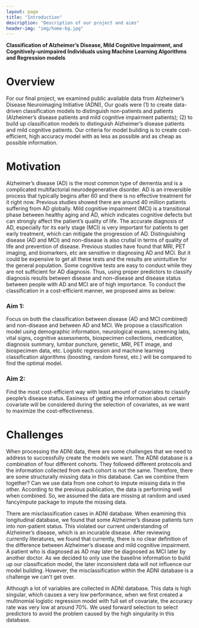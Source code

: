 ```yaml
---
layout: page
title: "Introduction"
description: "Description of our project and aims"
header-img: "img/home-bg.jpg"
---
```


**Classification of Alzheimer’s Disease, Mild Cognitive Impairment, and Cognitively-unimpaired Individuals using Machine Learning Algorithms and Regression models**

# Overview

For our final project, we examined public available data from Alzheimer’s Disease Neuroimaging Initiative (ADNI), Our goals were (1) to create data-driven classification models to distinguish non-patients and patients (Alzheimer’s disease patients and mild cognitive impairment patients); (2) to build up classification models to distinguish Alzheimer’s disease patients and mild cognitive patients. Our criteria for model building is to create cost-efficient, high accuracy model with as less as possible and as cheap as possible information.

# Motivation

Alzheimer’s disease (AD) is the most common type of dementia and is a complicated multifactorial neurodegenerative disorder. AD is an irreversible process that typically begins after 60 and there is no effective treatment for it right now. Previous studies showed there are around 40 million patients suffering from AD globally. Mild cognitive impairment (MCI) is a transitional phase between healthy aging and AD, which indicates cognitive defects but can strongly affect the patient’s quality of life. The accurate diagnosis of AD, especially for its early stage (MCI) is very important for patients to get early treatment, which can mitigate the progression of AD. Distinguishing disease (AD and MCI) and non-disease is also crutial in terms of quality of life and prevention of disease. Previous studies have found that MRI, PET imaging, and biomarkers, etc are sensitive in diagnosing AD and MCI. But it could be expensive to get all these tests and the results are unintuitive for the general population. Some cognitive tests are easy to conduct while they are not sufficient for AD diagnosis. Thus, using proper predictors to classify diagnosis results between disease and non-disease and disease status between people with AD and MCI are of high importance. To conduct the classification in a cost-efficient manner, we proposed aims as below:

### Aim 1: 
Focus on both the classification between disease (AD and MCI combined) and non-disease and between AD and MCI. We propose a classification model using demographic information, neurological exams, screening labs, vital signs, cognitive assessments, biospecimen collections, medication, diagnosis summary, lumbar puncture, genetic, MRI, PET image, and biospecimen data, etc. Logistic regression and machine learning classification algorithms (boosting, random forest, etc.) will be compared to find the optimal model. 

### Aim 2: 
Find the most cost-efficient way with least amount of covariates to classify people’s disease status. Easiness of getting the information about certain covariate will be considered during the selection of covariates, as we want to maximize the cost-effectiveness. 

# Challenges

When processing the ADNI data, there are some challenges that we need to address to successfully create the models we want.
The ADNI database is a combination of four different cohorts. They followed different protocols and the information collected from each cohort is not the same. Therefore, there are some structurally missing data in this database. Can we combine them together? Can we use data from one cohort to impute missing data in the other. According to the previous publication, the data is performing well when combined. So, we assumed the data are missing at random and used fancyimpute package to impute the missing data.

There are misclassification cases in ADNI database. When examining this longitudinal database, we found that some Alzheimer’s disease patients turn into non-patient status. This violated our current understanding of Alzheimer’s disease, which is an incurable disease. After reviewing currently literatures, we found that currently, there is no clear definition of the difference between Alzheimer’s disease and mild cognitive impairment. A patient who is diagnosed as AD may later be diagnosed as MCI later by another doctor. As we decided to only use the baseline information to build up our classification model, the later inconsistent data will not influence our model building. However, the misclassification within the ADNI database is a challenge we can’t get over.

Although a lot of variables are collected in ADNI database. This data is high singular, which causes a very low performance, when we first created a multinomial logistic regression model with full set of covariate, the accuracy rate was very low at around 70%. We used forward selection to select predictors to avoid the problem caused by the high singularity in this database.

